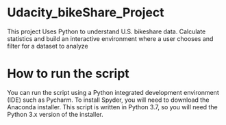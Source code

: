 # Udacity_bikeShare_Project
This project Uses Python to understand U.S. bikeshare data. Calculate statistics and build an interactive environment where a user chooses and filter for a dataset to analyze
# How to run the script
You can run the script using a Python integrated development environment (IDE) such as Pycharm. To install Spyder, you will need to download the Anaconda installer.
This script is written in Python 3.7, so you will need the Python 3.x version of the installer.
